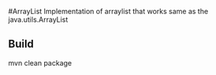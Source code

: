 
#ArrayList
Implementation of arraylist that works same as the java.utils.ArrayList

## Build
mvn clean package 

